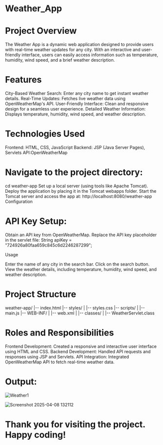 # Weather_App

# Project Overview

The Weather App is a dynamic web application designed to provide users with real-time weather updates for any city. With an interactive and user-friendly interface, users can easily access information such as temperature, humidity, wind speed, and a brief weather description.

# Features

City-Based Weather Search: Enter any city name to get instant weather details.
Real-Time Updates: Fetches live weather data using OpenWeatherMap's API.
User-Friendly Interface: Clean and responsive design for a seamless user experience.
Detailed Weather Information: Displays temperature, humidity, wind speed, and weather description.

# Technologies Used

Frontend: HTML, CSS, JavaScript
Backend: JSP (Java Server Pages), Servlets
API:OpenWeatherMap

# Navigate to the project directory:

cd weather-app
Set up a local server (using tools like Apache Tomcat).
Deploy the application by placing it in the Tomcat webapps folder.
Start the Tomcat server and access the app at:
http://localhost:8080/weather-app
Configuration

# API Key Setup:

Obtain an API key from OpenWeatherMap.
Replace the API key placeholder in the servlet file:
String apiKey = "724926a80faa659c845c6d2246287299";

Usage

Enter the name of any city in the search bar.
Click on the search button.
View the weather details, including temperature, humidity, wind speed, and weather description.

# Project Structure

weather-app/
|-- index.html
|-- styles/
|   |-- styles.css
|-- scripts/
|   |-- main.js
|-- WEB-INF/
|   |-- web.xml
|   |-- classes/
|       |-- WeatherServlet.class

# Roles and Responsibilities

Frontend Development: Created a responsive and interactive user interface using HTML and CSS.
Backend Development: Handled API requests and responses using JSP and Servlets.
API Integration: Integrated OpenWeatherMap API to fetch real-time weather data.

# Output:
![Weather1](https://github.com/user-attachments/assets/619d47cf-3ab9-4fa6-a9da-562e2187d71e)

![Screenshot 2025-04-08 132112](https://github.com/user-attachments/assets/1401495f-7c6a-4c1e-81cf-6d69fbfbcfa6)




# Thank you for visiting the project. Happy coding!
